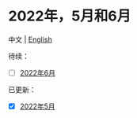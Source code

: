 # 2022年，5月和6月
中文 | [English](en_README.md)  


待续：
- [ ] [2022年6月](2022_06.md)

已更新：
- [x] [2022年5月](2022_05.md)